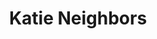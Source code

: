 ---
title: Katie Neighbors
position: Secretary 
quote: >
    "I am a second year bioengineering major. Aside from EWB, I am also involved in on-campus research and I am a desk assistant for McLaughlin-Walsh Residence Hall. Fun fact: I’ve been to Walmarts in 10 different states!"
year: 2019
image: /img/officers/2019/katie.jpeg
order: 3

draft: false
---